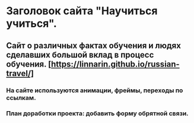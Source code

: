 # Заголовок сайта "Научиться учиться".
## Сайт о различных фактах обучения и людях сделавших большой вклад в процесс обучения. [https://linnarin.github.io/russian-travel/]
### На сайте используются анимации, фреймы, переходы по ссылкам.
### План доработки проекта: добавить форму обрятной связи.